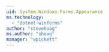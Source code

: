 ```yaml
---
uid: System.Windows.Forms.Appearance
ms.technology: 
  - "dotnet-winforms"
author: "stevehoag"
ms.author: "shoag"
manager: "wpickett"
---
```

